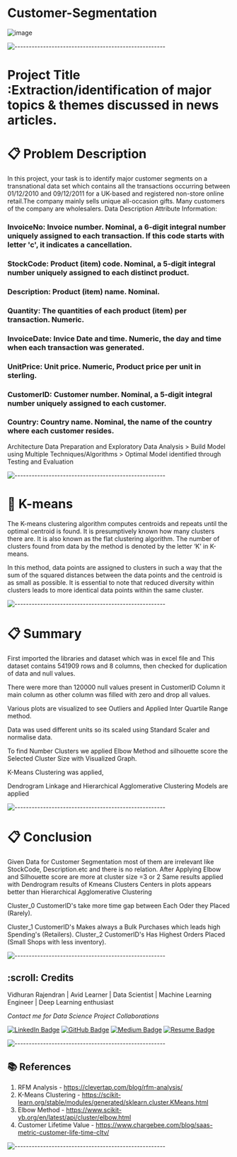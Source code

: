 # Customer-Segmentation
![image](https://user-images.githubusercontent.com/92842078/159161538-bb0bdd90-5bb5-44c1-9dcd-5924dc638c89.png)

![-----------------------------------------------------](https://raw.githubusercontent.com/andreasbm/readme/master/assets/lines/rainbow.png)

# **Project Title** :Extraction/identification of major topics & themes discussed in news articles.

# 📋 **Problem Description**

In this project, your task is to identify major customer segments on a transnational data set which contains all the transactions occurring between 01/12/2010 and 09/12/2011 for a UK-based and registered non-store online retail.The company mainly sells unique all-occasion gifts. Many customers of the company are wholesalers.
Data Description
Attribute Information:
### InvoiceNo: Invoice number. Nominal, a 6-digit integral number uniquely assigned to each transaction. If this code starts with letter 'c', it indicates a cancellation.
### StockCode: Product (item) code. Nominal, a 5-digit integral number uniquely assigned to each distinct product.
### Description: Product (item) name. Nominal.
### Quantity: The quantities of each product (item) per transaction. Numeric.
### InvoiceDate: Invice Date and time. Numeric, the day and time when each transaction was generated.
### UnitPrice: Unit price. Numeric, Product price per unit in sterling.
### CustomerID: Customer number. Nominal, a 5-digit integral number uniquely assigned to each customer.
### Country: Country name. Nominal, the name of the country where each customer resides.
Architecture
Data Preparation and Exploratory Data Analysis > Build Model using Multiple Techniques/Algorithms > Optimal Model identified through Testing and Evaluation

![-----------------------------------------------------](https://raw.githubusercontent.com/andreasbm/readme/master/assets/lines/rainbow.png)
# 📖 **K-means**
The K-means clustering algorithm computes centroids and repeats until the optimal centroid is found. It is presumptively known how many clusters there are. It is also known as the flat clustering algorithm. The number of clusters found from data by the method is denoted by the letter ‘K’ in K-means.

In this method, data points are assigned to clusters in such a way that the sum of the squared distances between the data points and the centroid is as small as possible. It is essential to note that reduced diversity within clusters leads to more identical data points within the same cluster.


![-----------------------------------------------------](https://raw.githubusercontent.com/andreasbm/readme/master/assets/lines/rainbow.png)

# 📋 **Summary**
First imported the libraries and dataset which was in excel file and This dataset contains 541909 rows and 8 columns, then checked for duplication of data and null values.

There were more than 120000 null values present in CustomerID Column it main column as other column was filled with zero and drop all values.

Various plots are visualized to see Outliers and Applied Inter Quartile Range method.

Data was used different units so its scaled using Standard Scaler and normalise data.

To find Number Clusters we applied Elbow Method and silhouette score the Selected Cluster Size with Visualized Graph.

K-Means Clustering was applied,

Dendrogram Linkage and Hierarchical Agglomerative Clustering Models are applied

![-----------------------------------------------------](https://raw.githubusercontent.com/andreasbm/readme/master/assets/lines/rainbow.png)

# 📋 **Conclusion**
Given Data for Customer Segmentation most of them are irrelevant like StockCode, Description.etc and there is no relation.
After Applying Elbow and Silhouette score are more at cluster size =3 or 2
Same results applied with Dendrogram results of Kmeans Clusters Centers in plots appears better than Hierarchical Agglomerative Clustering

Cluster_0 CustomerID's take more time gap between Each Oder they Placed (Rarely).

Cluster_1 CustomerID's Makes always a Bulk Purchases which leads high Spending's (Retailers).
Cluster_2 CustomerID's Has Highest Orders Placed (Small Shops with less inventory).

![-----------------------------------------------------](https://raw.githubusercontent.com/andreasbm/readme/master/assets/lines/rainbow.png)

<h2 id="credits"> :scroll: Credits</h2>

Vidhuran Rajendran | Avid Learner | Data Scientist | Machine Learning Engineer | Deep Learning enthusiast

<p> <i> Contact me for Data Science Project Collaborations</i></p>

[![LinkedIn Badge](https://img.shields.io/badge/LinkedIn-0077B5?style=for-the-badge&logo=linkedin&logoColor=white)](www.linkedin.com/in/vidhuran)
[![GitHub Badge](https://img.shields.io/badge/GitHub-100000?style=for-the-badge&logo=github&logoColor=white)](github.com/Vidhuran-Rajendran)
[![Medium Badge](https://img.shields.io/badge/Medium-1DA1F2?style=for-the-badge&logo=medium&logoColor=white)](https://medium.com/@vidhuran_07)
[![Resume Badge](https://img.shields.io/badge/resume-0077B5?style=for-the-badge&logo=resume&logoColor=white)](https://drive.google.com/file/d/1pp1bqy3GPgYD-XH0CjP9B7SoUzQnwSsN/view?usp=sharing)

![-----------------------------------------------------](https://raw.githubusercontent.com/andreasbm/readme/master/assets/lines/rainbow.png)

## 📚 References
1. RFM Analysis - https://clevertap.com/blog/rfm-analysis/
2. K-Means Clustering - https://scikit-learn.org/stable/modules/generated/sklearn.cluster.KMeans.html
3. Elbow Method - https://www.scikit-yb.org/en/latest/api/cluster/elbow.html
4. Customer Lifetime Value - https://www.chargebee.com/blog/saas-metric-customer-life-time-cltv/

![-----------------------------------------------------](https://raw.githubusercontent.com/andreasbm/readme/master/assets/lines/rainbow.png)
